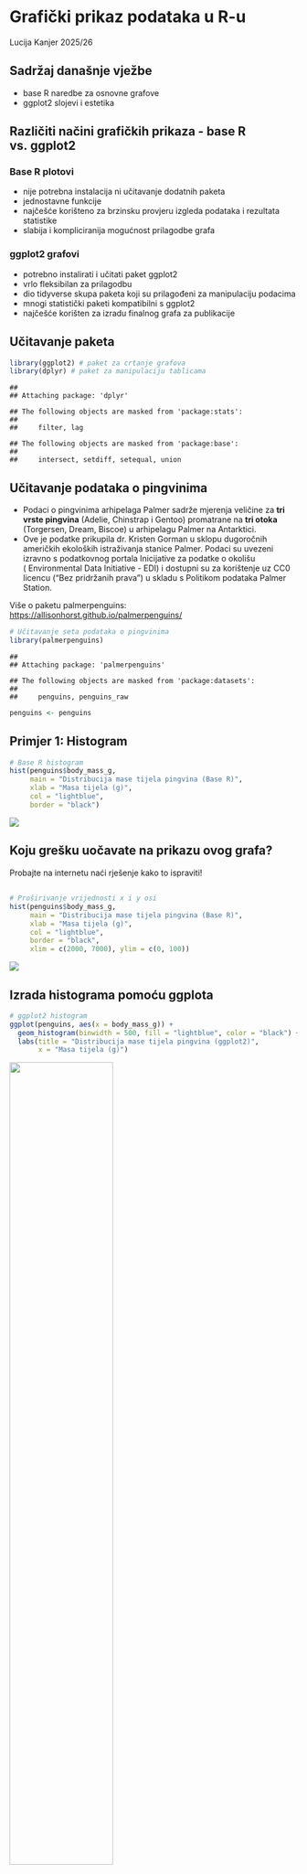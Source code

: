 Grafički prikaz podataka u R-u
================
Lucija Kanjer
2025/26

## Sadržaj današnje vježbe

- base R naredbe za osnovne grafove
- ggplot2 slojevi i estetika

## Različiti načini grafičkih prikaza - base R vs. ggplot2

### Base R plotovi

- nije potrebna instalacija ni učitavanje dodatnih paketa
- jednostavne funkcije
- najčešće korišteno za brzinsku provjeru izgleda podataka i rezultata
  statistike
- slabija i kompliciranija mogućnost prilagodbe grafa

### ggplot2 grafovi

- potrebno instalirati i učitati paket ggplot2
- vrlo fleksibilan za prilagodbu
- dio tidyverse skupa paketa koji su prilagođeni za manipulaciju
  podacima
- mnogi statistički paketi kompatibilni s ggplot2
- najčešće korišten za izradu finalnog grafa za publikacije

## Učitavanje paketa

``` r
library(ggplot2) # paket za crtanje grafova
library(dplyr) # paket za manipulaciju tablicama
```

    ## 
    ## Attaching package: 'dplyr'

    ## The following objects are masked from 'package:stats':
    ## 
    ##     filter, lag

    ## The following objects are masked from 'package:base':
    ## 
    ##     intersect, setdiff, setequal, union

## Učitavanje podataka o pingvinima

- Podaci o pingvinima arhipelaga Palmer sadrže mjerenja veličine za
  **tri vrste pingvina** (Adelie, Chinstrap i Gentoo) promatrane na
  **tri otoka** (Torgersen, Dream, Biscoe) u arhipelagu Palmer na
  Antarktici.
- Ove je podatke prikupila dr. Kristen Gorman u sklopu dugoročnih
  američkih ekoloških istraživanja stanice Palmer. Podaci su uvezeni
  izravno s podatkovnog portala Inicijative za podatke o okolišu
  ( Environmental Data Initiative - EDI) i dostupni su za korištenje uz
  CC0 licencu (“Bez pridržanih prava”) u skladu s Politikom podataka
  Palmer Station.

Više o paketu palmerpenguins:
<https://allisonhorst.github.io/palmerpenguins/>

``` r
# Učitavanje seta podataka o pingvinima
library(palmerpenguins)
```

    ## 
    ## Attaching package: 'palmerpenguins'

    ## The following objects are masked from 'package:datasets':
    ## 
    ##     penguins, penguins_raw

``` r
penguins <- penguins
```

## Primjer 1: Histogram

``` r
# Base R histogram
hist(penguins$body_mass_g,
     main = "Distribucija mase tijela pingvina (Base R)",
     xlab = "Masa tijela (g)",
     col = "lightblue",
     border = "black")
```

![](README_files/figure-gfm/histogram%20base-1.png)<!-- -->

## Koju grešku uočavate na prikazu ovog grafa?

Probajte na internetu naći rješenje kako to ispraviti!

## 

``` r
# Proširivanje vrijednosti x i y osi
hist(penguins$body_mass_g,
     main = "Distribucija mase tijela pingvina (Base R)",
     xlab = "Masa tijela (g)",
     col = "lightblue",
     border = "black",
     xlim = c(2000, 7000), ylim = c(0, 100))
```

![](README_files/figure-gfm/hist%20axes-1.png)<!-- -->

## Izrada histograma pomoću ggplota

``` r
# ggplot2 histogram
ggplot(penguins, aes(x = body_mass_g)) +
  geom_histogram(binwidth = 500, fill = "lightblue", color = "black") +
  labs(title = "Distribucija mase tijela pingvina (ggplot2)", 
       x = "Masa tijela (g)")
```

<img src="README_files/figure-gfm/hist ggplot-1.png" height="60%" />

## Primjer 2: Stupičasti dijagram (*bar plot*)

``` r
# Primjer 2: Stupičasti dijagram (bar plot)

# Prvo: Kreiranje tablice za broj pingvina po vrsti
species_count <- table(penguins$species)
print(species_count)
```

    ## 
    ##    Adelie Chinstrap    Gentoo 
    ##       152        68       124

## 

``` r
# Drugo: izrada stupičastog dijagrama
# Base R barplot
barplot(species_count,
        main = "Distribucija pingvina po vrsti",
        xlab = "Vrsta",
        ylab = "Broj pingvina",
        col = "darkorange")
```

![](README_files/figure-gfm/baseR%20barplot-1.png)<!-- -->

## 

``` r
# ggplot2 barplot
ggplot(penguins, aes(x = species)) +
  geom_bar(fill = "darkorange") +
  labs(title = "Distribucija pingvina po vrsti (ggplot2)", 
       x = "Vrsta", 
       y = "Broj pingvina")
```

![](README_files/figure-gfm/baseR%20ggplot-1.png)<!-- -->

## Primjer 3: Točkasti dijagram (*scatter plot*)

``` r
# Base R scatter plot
plot(penguins$bill_length_mm, penguins$bill_depth_mm,
     main = "Odnos dužine i dubine kljuna (Base R)",
     xlab = "Dužina kljuna (mm)",
     ylab = "Dubina kljuna (mm)",
     col = "darkgreen", pch = 19)
```

![](README_files/figure-gfm/baseR%20scatter-1.png)<!-- -->

## 

``` r
# ggplot2 scatter plot
ggplot(penguins, aes(x = bill_length_mm, y = bill_depth_mm)) +
  geom_point(color = "darkgreen", size = 2) +
  labs(title = "Odnos dužine i dubine kljuna (ggplot2)", 
       x = "Dužina kljuna (mm)", 
       y = "Dubina kljuna (mm)")
```

![](README_files/figure-gfm/gg%20scatter-1.png)<!-- -->

## ggplot2 paket - slojevi i estetika

### Opis

- ggplot2 je jedan od najpopularnijih paketa za vizualizaciju podataka u
  R-u.
- Zasnovan je na *Grammar of Graphics*, što omogućava korisnicima da
  sloje grafičke elemente i prilagođavaju ih na različite načine.
- Fleksibilan je za stvaranje složenih grafika uz relativno jednostavan
  i intuitivan kod.

## Ključne karakteristike ggplot2 paketa

- Jednostavnost u izradi prilagođenih vizualizacija.
- Podržava različite tipove grafikona: histogrami, scatterplot-ovi,
  boxplot-ovi, line grafikoni i mnogi drugi.
- Omogućava kombiniranje više plotova u jedan prikaz.
- Visok stupanj prilagodbe: boje, naslovi, osi, oznake, veličina i drugi
  estetski elementi.

### 1. Osnovni graf bez slojeva

``` r
ggplot() # osnovna naredba
```

![](README_files/figure-gfm/osnovnigraf1-1.png)<!-- -->

### Osnovni grafikon - postavljamo estetiku, ali bez sloja

``` r
ggplot(data = penguins, aes(x = bill_length_mm, y = bill_depth_mm))
```

![](README_files/figure-gfm/osnovnigraf2-1.png)<!-- -->

### 2. Dodavanje prvog geometrijskog sloja: scatter plot

``` r
ggplot(data = penguins, aes(x = bill_length_mm, y = bill_depth_mm)) +
  geom_point()
```

![](README_files/figure-gfm/geom_point1-1.png)<!-- -->

### 3. Dodavanje boje kao estetike i većih točaka

``` r
ggplot(data = penguins, aes(x = bill_length_mm, y = bill_depth_mm, color = species)) +
  geom_point(size = 3)
```

![](README_files/figure-gfm/geom_point2-1.png)<!-- -->

### 4. Dodavanje trenda sa geom_smooth()

``` r
ggplot(data = penguins, aes(x = bill_length_mm, y = bill_depth_mm, color = species)) +
  geom_point(size = 3) +
  geom_smooth(method = "lm", se = FALSE)  # linearna regresija bez prikaza greške
```

    ## `geom_smooth()` using formula = 'y ~ x'

![](README_files/figure-gfm/geom_smooth-1.png)<!-- -->

### 5. Dodavanje naslova i oznaka osi sa slojem labs()

``` r
ggplot(data = penguins, aes(x = bill_length_mm, y = bill_depth_mm, color = species)) +
  geom_point(size = 3) +
  geom_smooth(method = "lm", se = FALSE) +
  labs(title = "Odnos između dužine i dubine kljuna kod pingvina",
       x = "Dužina kljuna (mm)", y = "Dubina kljuna (mm)")
```

    ## `geom_smooth()` using formula = 'y ~ x'

![](README_files/figure-gfm/labs-1.png)<!-- -->

### 6. Podešavanje tema sa slojem theme()

``` r
ggplot(data = penguins, aes(x = bill_length_mm, y = bill_depth_mm, color = species)) +
  geom_point(size = 3) +  
  geom_smooth(method = "lm", se = FALSE) +
  labs(title = "Odnos između dužine i dubine kljuna kod pingvina",
       x = "Dužina kljuna (mm)", y = "Dubina kljuna (mm)") +
  theme_minimal()  # Minimalna tema za čist izgled
```

    ## `geom_smooth()` using formula = 'y ~ x'

![](README_files/figure-gfm/theme-1.png)<!-- -->

### 7. Finalno prilagođavanje: promjena skale boja

``` r
ggplot(data = penguins, aes(x = bill_length_mm, y = bill_depth_mm, color = species, shape = species)) +
  geom_point(size = 3) +
  geom_smooth(method = "lm", se = FALSE) +
  labs(title = "Odnos između dužine i dubine kljuna kod pingvina",
       x = "Dužina kljuna (mm)", y = "Dubina kljuna (mm)") +
  scale_color_manual(values = c("Adelie" = "darkorange", "Chinstrap" = "purple", "Gentoo" = "cyan4")) +
  theme_minimal()
```

    ## `geom_smooth()` using formula = 'y ~ x'

![](README_files/figure-gfm/colors-1.png)<!-- -->

## Zadatak 1

- prisjetite se gradive prošle vježbe - manipulacija tablicom i
  napravite 3 grafa po uzoru na gornji
- svaki graf neka pokazuje odnos duljine i dubine kljuna za 1 vrstu!

### Rješenje

``` r
# Izrada tablice za svaku vrstu naredbom filter()
adelie <- filter(penguins, species == "Adelie")
chinstrap <- filter(penguins, species == "Chinstrap")
gentoo <- filter(penguins, species == "Gentoo")
```

``` r
# adelie graf
ggplot(data = adelie, aes(x = bill_length_mm, y = bill_depth_mm, color = species)) +
  geom_point(size = 3) +
  geom_smooth(method = "lm", se = FALSE) +
  labs(title = "Odnos između dužine i dubine kljuna kod pingvina",
       x = "Dužina kljuna (mm)", y = "Dubina kljuna (mm)") +
  scale_color_manual(values = c("Adelie" = "darkorange")) +
  theme_minimal()
```

    ## `geom_smooth()` using formula = 'y ~ x'

![](README_files/figure-gfm/adelie-1.png)<!-- -->

``` r
# chinstrap graf
ggplot(data = chinstrap, aes(x = bill_length_mm, y = bill_depth_mm, color = species)) +
  geom_point(size = 3) +
  geom_smooth(method = "lm", se = FALSE) +
  labs(title = "Odnos između dužine i dubine kljuna kod pingvina",
       x = "Dužina kljuna (mm)", y = "Dubina kljuna (mm)") +
  scale_color_manual(values = c("Chinstrap" = "purple")) +
  theme_minimal()
```

    ## `geom_smooth()` using formula = 'y ~ x'

![](README_files/figure-gfm/chinstrap-1.png)<!-- -->

``` r
# gentoo graf
ggplot(data = gentoo, aes(x = bill_length_mm, y = bill_depth_mm, color = species)) +
  geom_point(size = 3) +
  geom_smooth(method = "lm", se = FALSE) +
  labs(title = "Odnos između dužine i dubine kljuna kod pingvina",
       x = "Dužina kljuna (mm)", y = "Dubina kljuna (mm)") +
  scale_color_manual(values = c("Gentoo" = "cyan4")) +
  theme_minimal()
```

    ## `geom_smooth()` using formula = 'y ~ x'

![](README_files/figure-gfm/gentoo-1.png)<!-- -->

## Zadatak 2

- Nacrtajte grafove sa početka skripte (histogram, scatterplot, barplot
  i boxplot) pomoću ggplot2 paketa!
- Svaki neka ima različitu temu i boje na grafu!

Pomoćna pitanja za provjeru izrade dobrog grafa: - Je li graf čitljiv i
kontrastan? - Jesu li osi jasno označene i na hrvatskom jeziku? -
Pokazuje li boja informaciju ili samo dekoraciju?

### Rješenje

``` r
# 1. Histogram - prikaz distribucije tjelesne mase pingvina
ggplot(penguins, aes(x = body_mass_g)) +
  geom_histogram(binwidth = 300, fill = "skyblue", color = "black") +
  labs(title = "Distribucija tjelesne mase pingvina",
       x = "Masa tijela (g)",
       y = "Broj jedinki") +
  theme_minimal()
```

![](README_files/figure-gfm/zad%202-1.png)<!-- -->

``` r
# 2. Scatterplot - odnos dužine i dubine kljuna
ggplot(penguins, aes(x = bill_length_mm, y = bill_depth_mm, color = species)) +
  geom_point(size = 3, alpha = 0.8) +
  labs(title = "Odnos dužine i dubine kljuna kod pingvina",
       x = "Dužina kljuna (mm)",
       y = "Dubina kljuna (mm)") +
  theme_classic() +
  scale_color_manual(values = c("Adelie" = "steelblue",
                                "Chinstrap" = "darkred",
                                "Gentoo" = "darkgreen"))
```

![](README_files/figure-gfm/zad%202-2.png)<!-- -->

``` r
# 3. Barplot - broj pingvina po vrsti
ggplot(penguins, aes(x = species, fill = species)) +
  geom_bar(color = "black") +
  labs(title = "Broj pingvina po vrsti",
       x = "Vrsta pingvina",
       y = "Broj jedinki") +
  theme_light() +
  scale_fill_manual(values = c("Adelie" = "lightblue",
                               "Chinstrap" = "orange",
                               "Gentoo" = "lightgreen"))
```

![](README_files/figure-gfm/zad%202-3.png)<!-- -->

``` r
# 4. Boxplot - raspodjela tjelesne mase po spolu
ggplot(penguins, aes(x = sex, y = body_mass_g, fill = sex)) +
  geom_boxplot() +
  labs(title = "Raspodjela tjelesne mase po spolu pingvina",
       x = "Spol",
       y = "Masa tijela (g)") +
  theme_bw() +
  scale_fill_manual(values = c("female" = "pink", "male" = "lightblue"))
```

![](README_files/figure-gfm/zad%202-4.png)<!-- -->
